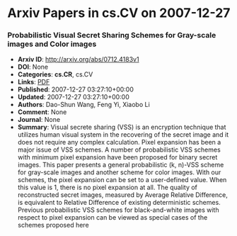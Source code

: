 # Arxiv Papers in cs.CV on 2007-12-27
### Probabilistic Visual Secret Sharing Schemes for Gray-scale images and Color images
- **Arxiv ID**: http://arxiv.org/abs/0712.4183v1
- **DOI**: None
- **Categories**: **cs.CR**, cs.CV
- **Links**: [PDF](http://arxiv.org/pdf/0712.4183v1)
- **Published**: 2007-12-27 03:27:10+00:00
- **Updated**: 2007-12-27 03:27:10+00:00
- **Authors**: Dao-Shun Wang, Feng Yi, Xiaobo Li
- **Comment**: None
- **Journal**: None
- **Summary**: Visual secrete sharing (VSS) is an encryption technique that utilizes human visual system in the recovering of the secret image and it does not require any complex calculation. Pixel expansion has been a major issue of VSS schemes. A number of probabilistic VSS schemes with minimum pixel expansion have been proposed for binary secret images. This paper presents a general probabilistic (k, n)-VSS scheme for gray-scale images and another scheme for color images. With our schemes, the pixel expansion can be set to a user-defined value. When this value is 1, there is no pixel expansion at all. The quality of reconstructed secret images, measured by Average Relative Difference, is equivalent to Relative Difference of existing deterministic schemes. Previous probabilistic VSS schemes for black-and-white images with respect to pixel expansion can be viewed as special cases of the schemes proposed here



